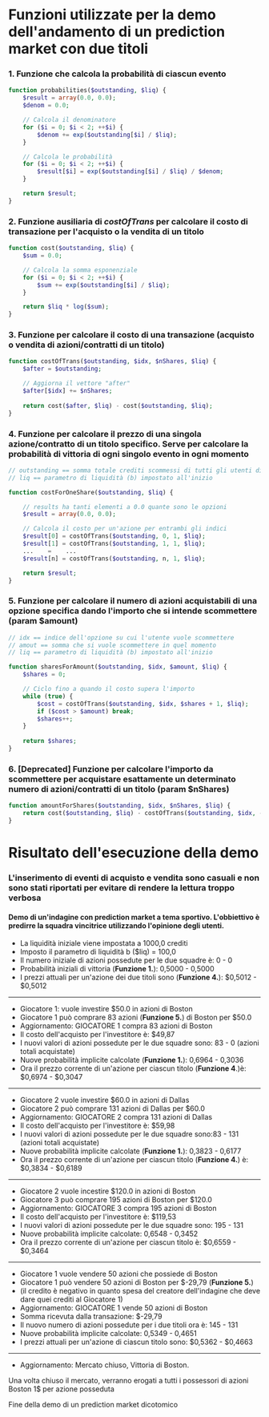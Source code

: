 # Funzioni utilizzate per la demo dell'andamento di un prediction market con due titoli

### 1. Funzione che calcola la probabilità di ciascun evento

```php
function probabilities($outstanding, $liq) {
    $result = array(0.0, 0.0);
    $denom = 0.0;

    // Calcola il denominatore
    for ($i = 0; $i < 2; ++$i) {
        $denom += exp($outstanding[$i] / $liq);
    }

    // Calcola le probabilità
    for ($i = 0; $i < 2; ++$i) {
        $result[$i] = exp($outstanding[$i] / $liq) / $denom;
    }

    return $result;
}
```

### 2. Funzione ausiliaria di *costOfTrans* per calcolare il costo di transazione per l'acquisto o la vendita di un titolo

```php
function cost($outstanding, $liq) {
    $sum = 0.0;

    // Calcola la somma esponenziale
    for ($i = 0; $i < 2; ++$i) {
        $sum += exp($outstanding[$i] / $liq);
    }

    return $liq * log($sum);
}
```

### 3. Funzione per calcolare il costo di una transazione (acquisto o vendita di azioni/contratti di un titolo)

```php
function costOfTrans($outstanding, $idx, $nShares, $liq) {
    $after = $outstanding;

    // Aggiorna il vettore "after"
    $after[$idx] += $nShares;
  
    return cost($after, $liq) - cost($outstanding, $liq);
}
```

### 4. Funzione per calcolare il prezzo di una singola azione/contratto di un titolo specifico. Serve per calcolare la probabilità di vittoria di ogni singolo evento in ogni momento

```php
// outstanding == somma totale crediti scommessi di tutti gli utenti di un'opzione
// liq == parametro di liquidità (b) impostato all'inizio

function costForOneShare($outstanding, $liq) {

    // results ha tanti elementi a 0.0 quante sono le opzioni
    $result = array(0.0, 0.0);

    // Calcola il costo per un'azione per entrambi gli indici
    $result[0] = costOfTrans($outstanding, 0, 1, $liq);
    $result[1] = costOfTrans($outstanding, 1, 1, $liq);
	...    =    ...
    $result[n] = costOfTrans($outstanding, n, 1, $liq);

    return $result;
}
```

### 5. Funzione per calcolare il numero di azioni acquistabili di una opzione specifica dando l'importo che si intende scommettere (param $amount)

```php
// idx == indice dell'opzione su cui l'utente vuole scommettere
// amout == somma che si vuole scommettere in quel momento
// liq == parametro di liquidità (b) impostato all'inizio

function sharesForAmount($outstanding, $idx, $amount, $liq) {
    $shares = 0;

    // Ciclo fino a quando il costo supera l'importo
    while (true) {
        $cost = costOfTrans($outstanding, $idx, $shares + 1, $liq);
        if ($cost > $amount) break;
        $shares++;
    }
  
    return $shares;
}
```

### 6. [Deprecated] Funzione per calcolare l'importo da scommettere per acquistare esattamente un determinato numero di azioni/contratti di un titolo (param $nShares)

```php
function amountForShares($outstanding, $idx, $nShares, $liq) {
    return cost($outstanding, $liq) - costOfTrans($outstanding, $idx, -$nShares, $liq);
}
```

# Risultato dell'esecuzione della demo

### L'inserimento di eventi di acquisto e vendita sono casuali e non sono stati riportati per evitare di rendere la lettura troppo verbosa

#### Demo di un'indagine con prediction market a tema sportivo. L'obbiettivo è predirre la squadra vincitrice utilizzando l'opinione degli utenti.

- La liquidità iniziale viene impostata a 1000,0 crediti
- Imposto il parametro di liquidità b ($liq) = 100,0
- Il numero iniziale di azioni possedute per le due squadre è:
  0 - 0
- Probabilità iniziali di vittoria (**Funzione 1.**):
  0,5000 - 0,5000
- I prezzi attuali per un'azione dei due titoli sono (**Funzione 4.**):
  $0,5012 - $0,5012

---

- Giocatore 1: vuole investire $50.0 in azioni di Boston
- Giocatore 1 può comprare 83 azioni (**Funzione 5.**) di Boston per $50.0
- Aggiornamento: GIOCATORE 1 compra 83 azioni di Boston
- Il costo dell'acquisto per l'investitore è: $49,87
- I nuovi valori di azioni possedute per le due squadre sono:
  83 - 0 (azioni totali acquistate)
- Nuove probabilità implicite calcolate (**Funzione 1.**):
  0,6964 - 0,3036
- Ora il prezzo corrente di un'azione per ciascun titolo (**Funzione 4**.)è:
  $0,6974 - $0,3047

---

- Giocatore 2 vuole investire $60.0 in azioni di Dallas
- Giocatore 2 può comprare 131 azioni di Dallas per $60.0
- Aggiornamento: GIOCATORE 2 compra 131 azioni di Dallas
- Il costo dell'acquisto per l'investitore è: $59,98
- I nuovi valori di azioni possedute per le due squadre sono:83 - 131 (azioni totali acquistate)
- Nuove probabilità implicite calcolate (**Funzione 1.**):
  0,3823 - 0,6177
- Ora il prezzo corrente di un'azione per ciascun titolo (**Funzione 4.**) è:
  $0,3834 - $0,6189

---

- Giocatore 2 vuole incestire $120.0 in azioni di Boston
- Giocatore 3 può comprare 195 azioni di Boston per $120.0
- Aggiornamento: GIOCATORE 3 compra 195 azioni di Boston
- Il costo dell'acquisto per l'investitore è: $119,53
- I nuovi valori di azioni possedute per le due squadre sono:
  195 - 131
- Nuove probabilità implicite calcolate:
  0,6548 - 0,3452
- Ora il prezzo corrente di un'azione per ciascun titolo è:
  $0,6559 - $0,3464

---

- Giocatore 1 vuole vendere 50 azioni che possiede di Boston
- Giocatore 1 può vendere 50 azioni di Boston per $-29,79 (**Funzione 5.**)
- (il credito è negativo in quanto spesa del creatore dell'indagine che deve dare quei crediti al Giocatore 1)
- Aggiornamento: GIOCATORE 1 vende 50 azioni di Boston
- Somma ricevuta dalla transazione: $-29,79
- Il nuovo numero di azioni possedute per i due titoli ora è:
  145 - 131
- Nuove probabilità implicite calcolate:
  0,5349 - 0,4651
- I prezzi attuali per un'azione di ciascun titolo sono:
  $0,5362 - $0,4663

---

- Aggiornamento: Mercato chiuso, Vittoria di Boston.

Una volta chiuso il mercato, verranno erogati a tutti i possessori di azioni Boston 1$ per azione posseduta

Fine della demo di un prediction market dicotomico
